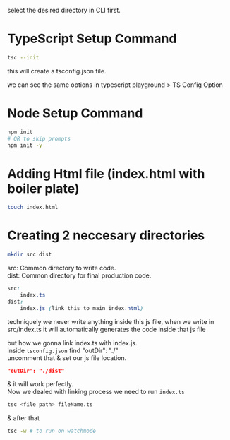 select the desired directory in CLI first.  

# TypeScript Setup Command  
```bash
tsc --init
```  
this will create a tsconfig.json file.  

we can see the same options in typescript playground > TS Config Option   

# Node Setup Command  
```bash
npm init
# OR to skip prompts
npm init -y
```  

# Adding Html file (index.html with boiler plate)  
```bash
touch index.html
```  
# Creating 2 neccesary directories  
```bash
mkdir src dist
```  
src: Common directory to write code.  
dist: Common directory for final production code.  

```css
src:
    index.ts
dist:
    index.js (link this to main index.html)
```  
techniquely we never write anything inside this js file, when we write in src/index.ts it will automatically generates the code inside that js file  

but how we gonna link index.ts with index.js.  
inside `tsconfig.json` find "outDir": "./"  
uncomment that & set our js file location.  
```json
"outDir": "./dist"
```  
 & it will work perfectly.  
Now we dealed with linking process we need to run `index.ts`  
```bash
tsc <file path> fileName.ts
```  
& after that  
```bash
tsc -w # to run on watchmode
```  